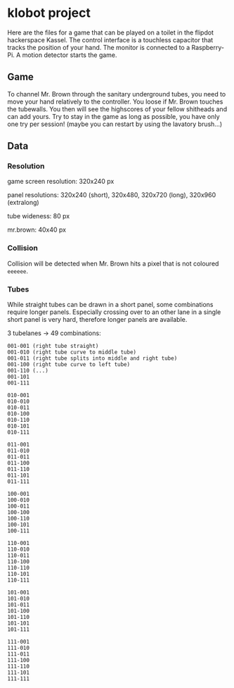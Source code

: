 # klobot project

Here are the files for a game that can be played on a toilet in the flipdot 
hackerspace Kassel. The control interface is a touchless capacitor that tracks the 
position of your hand. The monitor is connected to a Raspberry-Pi. A motion 
detector starts the game.

## Game

To channel Mr. Brown through the sanitary underground tubes, you need to move 
your hand relatively to the controller. You loose if Mr. Brown touches the 
tubewalls. You then will see the highscores of your fellow shitheads and can add 
yours. Try to stay in the game as long as possible, you have only one try per 
session! (maybe you can restart by using the lavatory brush...) 

## Data

### Resolution

game screen resolution: 320x240 px

panel resolutions: 320x240 (short), 320x480, 320x720 (long), 320x960 (extralong)

tube wideness: 80 px

mr.brown: 40x40 px

### Collision
Collision will be detected when Mr. Brown hits a pixel that is not coloured `eeeeee`.

### Tubes

While straight tubes can be drawn in a short panel, some combinations require 
longer panels. Especially crossing over to an other lane in a single short panel is 
very hard, therefore longer panels are available.

3 tubelanes -> 49 combinations:

```
001-001 (right tube straight)
001-010 (right tube curve to middle tube)
001-011 (right tube splits into middle and right tube)
001-100 (right tube curve to left tube)
001-110 (...)
001-101
001-111

010-001
010-010
010-011
010-100
010-110
010-101
010-111

011-001
011-010
011-011
011-100
011-110
011-101
011-111

100-001
100-010
100-011
100-100
100-110
100-101
100-111

110-001
110-010
110-011
110-100
110-110
110-101
110-111

101-001
101-010
101-011
101-100
101-110
101-101
101-111

111-001
111-010
111-011
111-100
111-110
111-101
111-111
```
